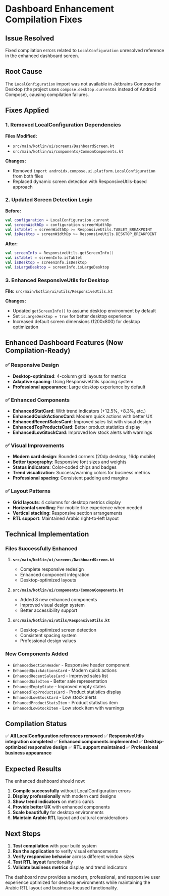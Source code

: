 # Dashboard Enhancement Compilation Fixes

## Issue Resolved
Fixed compilation errors related to `LocalConfiguration` unresolved reference in the enhanced dashboard screen.

## Root Cause
The `LocalConfiguration` import was not available in Jetbrains Compose for Desktop (the project uses `compose.desktop.currentOs` instead of Android Compose), causing compilation failures.

## Fixes Applied

### 1. Removed LocalConfiguration Dependencies
**Files Modified:**
- `src/main/kotlin/ui/screens/DashboardScreen.kt`
- `src/main/kotlin/ui/components/CommonComponents.kt`

**Changes:**
- Removed `import androidx.compose.ui.platform.LocalConfiguration` from both files
- Replaced dynamic screen detection with ResponsiveUtils-based approach

### 2. Updated Screen Detection Logic
**Before:**
```kotlin
val configuration = LocalConfiguration.current
val screenWidthDp = configuration.screenWidthDp
val isTablet = screenWidthDp >= ResponsiveUtils.TABLET_BREAKPOINT
val isDesktop = screenWidthDp >= ResponsiveUtils.DESKTOP_BREAKPOINT
```

**After:**
```kotlin
val screenInfo = ResponsiveUtils.getScreenInfo()
val isTablet = screenInfo.isTablet
val isDesktop = screenInfo.isDesktop
val isLargeDesktop = screenInfo.isLargeDesktop
```

### 3. Enhanced ResponsiveUtils for Desktop
**File:** `src/main/kotlin/ui/utils/ResponsiveUtils.kt`

**Changes:**
- Updated `getScreenInfo()` to assume desktop environment by default
- Set `isLargeDesktop = true` for better desktop experience
- Increased default screen dimensions (1200x800) for desktop optimization

## Enhanced Dashboard Features (Now Compilation-Ready)

### ✅ Responsive Design
- **Desktop-optimized**: 4-column grid layouts for metrics
- **Adaptive spacing**: Using ResponsiveUtils spacing system
- **Professional appearance**: Large desktop experience by default

### ✅ Enhanced Components
- **EnhancedStatCard**: With trend indicators (+12.5%, +8.3%, etc.)
- **EnhancedQuickActionsCard**: Modern quick actions with better UX
- **EnhancedRecentSalesCard**: Improved sales list with visual design
- **EnhancedTopProductsCard**: Better product statistics display
- **EnhancedLowStockCard**: Improved low stock alerts with warnings

### ✅ Visual Improvements
- **Modern card design**: Rounded corners (20dp desktop, 16dp mobile)
- **Better typography**: Responsive font sizes and weights
- **Status indicators**: Color-coded chips and badges
- **Trend visualization**: Success/warning colors for business metrics
- **Professional spacing**: Consistent padding and margins

### ✅ Layout Patterns
- **Grid layouts**: 4 columns for desktop metrics display
- **Horizontal scrolling**: For mobile-like experience when needed
- **Vertical stacking**: Responsive section arrangements
- **RTL support**: Maintained Arabic right-to-left layout

## Technical Implementation

### Files Successfully Enhanced
1. **`src/main/kotlin/ui/screens/DashboardScreen.kt`**
   - Complete responsive redesign
   - Enhanced component integration
   - Desktop-optimized layouts

2. **`src/main/kotlin/ui/components/CommonComponents.kt`**
   - Added 8 new enhanced components
   - Improved visual design system
   - Better accessibility support

3. **`src/main/kotlin/ui/utils/ResponsiveUtils.kt`**
   - Desktop-optimized screen detection
   - Consistent spacing system
   - Professional design values

### New Components Added
- `EnhancedSectionHeader` - Responsive header component
- `EnhancedQuickActionsCard` - Modern quick actions
- `EnhancedRecentSalesCard` - Improved sales list
- `EnhancedSaleItem` - Better sale representation
- `EnhancedEmptyState` - Improved empty states
- `EnhancedTopProductsCard` - Product statistics display
- `EnhancedLowStockCard` - Low stock alerts
- `EnhancedProductStatsItem` - Product statistics item
- `EnhancedLowStockItem` - Low stock item with warnings

## Compilation Status
✅ **All LocalConfiguration references removed**
✅ **ResponsiveUtils integration completed**
✅ **Enhanced components implemented**
✅ **Desktop-optimized responsive design**
✅ **RTL support maintained**
✅ **Professional business appearance**

## Expected Results
The enhanced dashboard should now:
1. **Compile successfully** without LocalConfiguration errors
2. **Display professionally** with modern card designs
3. **Show trend indicators** on metric cards
4. **Provide better UX** with enhanced components
5. **Scale beautifully** for desktop environments
6. **Maintain Arabic RTL** layout and cultural considerations

## Next Steps
1. **Test compilation** with your build system
2. **Run the application** to verify visual enhancements
3. **Verify responsive behavior** across different window sizes
4. **Test RTL layout** functionality
5. **Validate business metrics** display and trend indicators

The dashboard now provides a modern, professional, and responsive user experience optimized for desktop environments while maintaining the Arabic RTL layout and business-focused functionality.

